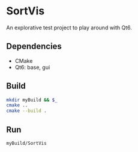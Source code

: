 # SortVis

An explorative test project to play around with Qt6.

## Dependencies

* CMake
* Qt6: base, gui

## Build

```bash
mkdir myBuild && $_
cmake ..
cmake --build .
```

## Run

```bash
myBuild/SortVis
```
